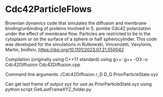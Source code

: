 # Cdc42ParticleFlows
Brownian dynamics code that simulates the diffusion and membrane binding/unbinding of proteins involved in S. pombe Cdc42 polarization under the effect of membrane flow. Particles are restricted to be in the cytoplasm or on the surface of a sphere or half spherocylinder. This code was developed for the simulations in Rutkowski, Vincenzetti, Vavylonis, Martin, bioRxiv, https://doi.org/10.1101/2023.07.21.550042

Compilation (originally using C++17 standard) using g++: g++ -O3 -o Cdc42Diffusion Cdc42Diffusion.cpp

Command line arguments ./Cdc42Diffusion r_D D_D PriorParticleState.xyz

Can get last frame of output xyz for use as PriorParticleState.xyz using python script GetLastFrameXYZ_folder.py
